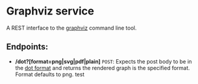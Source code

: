 # Graphviz service

A REST interface to the [graphviz](http://www.graphviz.org/) command line tool.

## Endpoints:

- **/dot?[format=png|svg|pdf|plain]** `POST`: Expects the post body to be in the [dot format](https://en.wikipedia.org/wiki/DOT_(graph_description_language)) and returns the rendered graph is the specified format.  Format defaults to png.
test
